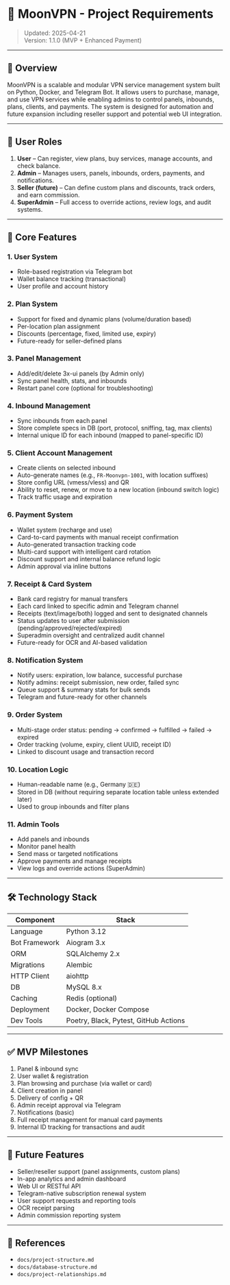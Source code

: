 # 🚀 MoonVPN - Project Requirements

> Updated: 2025-04-21  
> Version: 1.1.0 (MVP + Enhanced Payment)

---

## 🧭 Overview
MoonVPN is a scalable and modular VPN service management system built on Python, Docker, and Telegram Bot. It allows users to purchase, manage, and use VPN services while enabling admins to control panels, inbounds, plans, clients, and payments. The system is designed for automation and future expansion including reseller support and potential web UI integration.

---

## 👥 User Roles

1. **User** – Can register, view plans, buy services, manage accounts, and check balance.
2. **Admin** – Manages users, panels, inbounds, orders, payments, and notifications.
3. **Seller (future)** – Can define custom plans and discounts, track orders, and earn commission.
4. **SuperAdmin** – Full access to override actions, review logs, and audit systems.

---

## 🧩 Core Features

### 1. User System
- Role-based registration via Telegram bot
- Wallet balance tracking (transactional)
- User profile and account history

### 2. Plan System
- Support for fixed and dynamic plans (volume/duration based)
- Per-location plan assignment
- Discounts (percentage, fixed, limited use, expiry)
- Future-ready for seller-defined plans

### 3. Panel Management
- Add/edit/delete 3x-ui panels (by Admin only)
- Sync panel health, stats, and inbounds
- Restart panel core (optional for troubleshooting)

### 4. Inbound Management
- Sync inbounds from each panel
- Store complete specs in DB (port, protocol, sniffing, tag, max clients)
- Internal unique ID for each inbound (mapped to panel-specific ID)

### 5. Client Account Management
- Create clients on selected inbound
- Auto-generate names (e.g., `FR-Moonvpn-1001`, with location suffixes)
- Store config URL (vmess/vless) and QR
- Ability to reset, renew, or move to a new location (inbound switch logic)
- Track traffic usage and expiration

### 6. Payment System
- Wallet system (recharge and use)
- Card-to-card payments with manual receipt confirmation
- Auto-generated transaction tracking code
- Multi-card support with intelligent card rotation
- Discount support and internal balance refund logic
- Admin approval via inline buttons

### 7. Receipt & Card System
- Bank card registry for manual transfers
- Each card linked to specific admin and Telegram channel
- Receipts (text/image/both) logged and sent to designated channels
- Status updates to user after submission (pending/approved/rejected/expired)
- Superadmin oversight and centralized audit channel
- Future-ready for OCR and AI-based validation

### 8. Notification System
- Notify users: expiration, low balance, successful purchase
- Notify admins: receipt submission, new order, failed sync
- Queue support & summary stats for bulk sends
- Telegram and future-ready for other channels

### 9. Order System
- Multi-stage order status: pending → confirmed → fulfilled → failed → expired
- Order tracking (volume, expiry, client UUID, receipt ID)
- Linked to discount usage and transaction record

### 10. Location Logic
- Human-readable name (e.g., Germany 🇩🇪)
- Stored in DB (without requiring separate location table unless extended later)
- Used to group inbounds and filter plans

### 11. Admin Tools
- Add panels and inbounds
- Monitor panel health
- Send mass or targeted notifications
- Approve payments and manage receipts
- View logs and override actions (SuperAdmin)

---

## 🛠️ Technology Stack

| Component | Stack |
|----------|-------|
| Language | Python 3.12 |
| Bot Framework | Aiogram 3.x |
| ORM | SQLAlchemy 2.x |
| Migrations | Alembic |
| HTTP Client | aiohttp |
| DB | MySQL 8.x |
| Caching | Redis (optional) |
| Deployment | Docker, Docker Compose |
| Dev Tools | Poetry, Black, Pytest, GitHub Actions |

---

## ✅ MVP Milestones

1. Panel & inbound sync
2. User wallet & registration
3. Plan browsing and purchase (via wallet or card)
4. Client creation in panel
5. Delivery of config + QR
6. Admin receipt approval via Telegram
7. Notifications (basic)
8. Full receipt management for manual card payments
9. Internal ID tracking for transactions and audit

---

## 🔮 Future Features

- Seller/reseller support (panel assignments, custom plans)
- In-app analytics and admin dashboard
- Web UI or RESTful API
- Telegram-native subscription renewal system
- User support requests and reporting tools
- OCR receipt parsing
- Admin commission reporting system

---

## 📁 References
- `docs/project-structure.md`
- `docs/database-structure.md`
- `docs/project-relationships.md`

